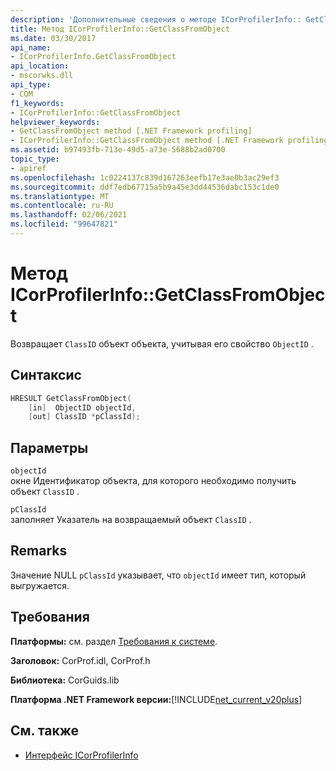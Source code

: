 ```yaml
---
description: 'Дополнительные сведения о методе ICorProfilerInfo:: GetClassFromObject'
title: Метод ICorProfilerInfo::GetClassFromObject
ms.date: 03/30/2017
api_name:
- ICorProfilerInfo.GetClassFromObject
api_location:
- mscorwks.dll
api_type:
- COM
f1_keywords:
- ICorProfilerInfo::GetClassFromObject
helpviewer_keywords:
- GetClassFromObject method [.NET Framework profiling]
- ICorProfilerInfo::GetClassFromObject method [.NET Framework profiling]
ms.assetid: b97493fb-713e-49d5-a73e-5688b2ad0700
topic_type:
- apiref
ms.openlocfilehash: 1c0224137c839d167263eefb17e3ae0b3ac29ef3
ms.sourcegitcommit: ddf7edb67715a5b9a45e3dd44536dabc153c1de0
ms.translationtype: MT
ms.contentlocale: ru-RU
ms.lasthandoff: 02/06/2021
ms.locfileid: "99647821"
---
```

# <a name="icorprofilerinfogetclassfromobject-method"></a>Метод ICorProfilerInfo::GetClassFromObject

Возвращает `ClassID` объект объекта, учитывая его свойство `ObjectID` .  
  
## <a name="syntax"></a>Синтаксис  
  
```cpp  
HRESULT GetClassFromObject(  
    [in]  ObjectID objectId,  
    [out] ClassID *pClassId);  
```  
  
## <a name="parameters"></a>Параметры  

 `objectId`  
 окне Идентификатор объекта, для которого необходимо получить объект `ClassID` .  
  
 `pClassId`  
 заполняет Указатель на возвращаемый объект `ClassID` .  
  
## <a name="remarks"></a>Remarks  

 Значение NULL `pClassId` указывает, что `objectId` имеет тип, который выгружается.  
  
## <a name="requirements"></a>Требования  

 **Платформы:** см. раздел [Требования к системе](../../get-started/system-requirements.md).  
  
 **Заголовок:** CorProf.idl, CorProf.h  
  
 **Библиотека:** CorGuids.lib  
  
 **Платформа .NET Framework версии:**[!INCLUDE[net_current_v20plus](../../../../includes/net-current-v20plus-md.md)]  
  
## <a name="see-also"></a>См. также

- [Интерфейс ICorProfilerInfo](icorprofilerinfo-interface.md)
